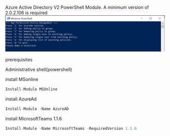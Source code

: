 Azure Active Directory V2 PowerShell Module. A minimum version of 2.0.2.106 is required
![managing teams app permission policies](./images/menu.PNG)

prerequisites

Administrative shell(powershell)

install MSonline
```ts
Install-Module MSOnline
```
install AzureAd
```ts
Install-Module -Name AzureAD
```
install MicrosoftTeams 1.1.6
```ts
Install-Module -Name MicrosoftTeams -RequiredVersion 1.1.6
```
